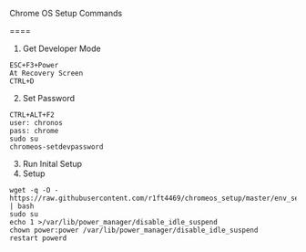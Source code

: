Chrome OS Setup Commands

====

1. Get Developer Mode
```
ESC+F3+Power
At Recovery Screen
CTRL+D
```
2. Set Password
```
CTRL+ALT+F2
user: chronos
pass: chrome
sudo su
chromeos-setdevpassword
```
3. Run Inital Setup
4. Setup
```
wget -q -O - https://raw.githubusercontent.com/r1ft4469/chromeos_setup/master/env_setup.sh | bash
sudo su                                                                      
echo 1 >/var/lib/power_manager/disable_idle_suspend                          
chown power:power /var/lib/power_manager/disable_idle_suspend               
restart powerd                                                                 
```
